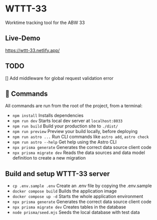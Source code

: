 # WTTT-33
Worktime tracking tool for the ABW 33

## Live-Demo

https://wttt-33.netlify.app/

## TODO
[] Add middleware for global request validation error

## 🧞 Commands

All commands are run from the root of the project, from a terminal:
- `npm install`             Installs dependencies                                                     
- `npm run dev`             Starts local dev server at `localhost:8033`                                
- `npm run build`           Build your production site to `./dist/`                                    
- `npm run preview`         Preview your build locally, before deploying                               
- `npm run astro ...`       Run CLI commands like `astro add`, `astro check`                           
- `npm run astro --help`    Get help using the Astro CLI                                               
- `npx prisma generate`     Generates the correct data source client code                              
- `npx prisma migrate dev`  Reads the data sources and data model definition to create a new migration 

## Build and setup WTTT-33 server

- `cp .env.sample .env`     Create an .env file by copying the .env.sample
- `docker compose build`    Builds the application image                                               
- `docker compose up -d`    Starts the whole application environment 
- `npx prisma generate`     Generates the correct data source client code   
- `npx prisma migrate dev`  Creates tables in the database
- `node prisma/seed.mjs`    Seeds the local database with test data                                   